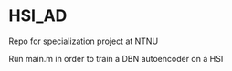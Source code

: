 # HSI_AD
Repo for specialization project at NTNU

Run main.m in order to train a DBN autoencoder on a HSI
